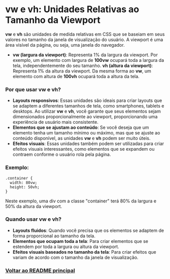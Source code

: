 # vw e vh: Unidades Relativas ao Tamanho da Viewport

**vw** e **vh** são unidades de medida relativas em CSS que se baseiam em seus valores no tamanho da janela de visualização do usuário. A viewport é uma área visível da página, ou seja, uma janela do navegador.

- **vw (largura da viewport)**: Representa 1% da largura da viewport. Por exemplo, um elemento com largura de **100vw** ocupará toda a largura da tela, independentemente do seu tamanho.
**vh (altura da viewport)**: Representa 1% da altura da viewport. Da mesma forma ao **vw**, um elemento com altura de **100vh** ocupará toda a altura da tela.

### Por que usar **vw** e **vh**?

- **Layouts responsivos**: Essas unidades são ideais para criar layouts que se adaptem a diferentes tamanhos de tela, como smartphones, tablets e desktops. Ao utilizar **vw** e **vh**, você garante que seus elementos sejam dimensionados proporcionalmente ao viewport, proporcionando uma experiência de usuário mais consistente.
- **Elementos que se ajustam ao conteúdo**: Se você deseja que um elemento tenha um tamanho mínimo ou máximo, mas que se ajuste ao conteúdo disponível, as unidades **vw** e **vh** podem ser muito úteis.
- **Efeitos visuais**: Essas unidades também podem ser utilizadas para criar efeitos visuais interessantes, como elementos que se expandem ou contraem conforme o usuário rola pela página.

### Exemplo:

```
.container {
  width: 80vw;
  height: 50vh;
}
```

Neste exemplo, uma div com a classe "container" terá 80% da largura e 50% da altura da viewport.

### Quando usar vw e vh?

- **Layouts fluidos**: Quando você precisa que os elementos se adaptem de forma proporcional ao tamanho da tela.
- **Elementos que ocupam toda a tela**: Para criar elementos que se estendem por toda a largura ou altura da viewport.
- **Efeitos visuais baseados no tamanho da tela**: Para criar efeitos que variam de acordo com o tamanho da janela de visualização.

### [Voltar ao README principal](../Unidades-de-medida/vw-vh.md)